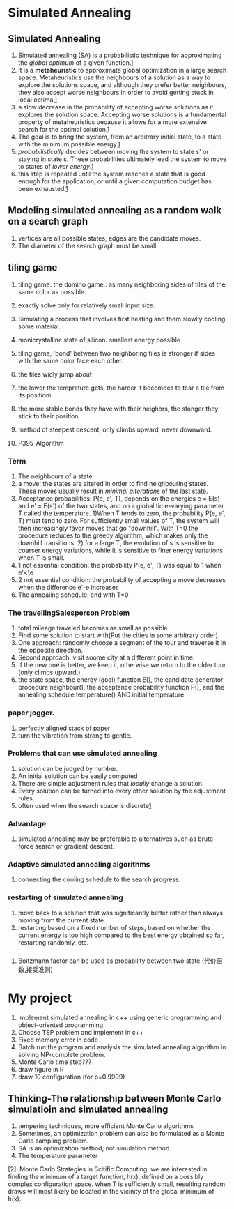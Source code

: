 # Simulated Annealing


## Simulated Annealing
1. Simulated annealing (SA) is a probabilistic technique for approximating the _global optimum_ of a given function.[1]
2. it is a __metaheuristic__ to approximate global optimization in a large search space. Metaheuristics use the neighbours of a solution as a way to explore the solutions space, and although they prefer better neighbours, they also accept worse neighbours in order to avoid getting stuck in local optima.[1]
3. a slow decrease in the probability of accepting worse solutions as it explores the solution space. Accepting worse solutions is a fundamental property of metaheuristics because it allows for a more extensive search for the optimal solution.[1]
4. The goal is to bring the system, from an arbitrary initial state, to a state with the minimum possible energy.[1]
5. _probabilistically_ decides between moving the system to state s' or staying in state s. These probabilities ultimately lead the system to move to states of _lower energy_.[1]
6. this step is repeated until the system reaches a state that is good enough for the application, or until a given computation budget has been exhausted.[1]

## Modeling simulated annealing as a random walk on a search graph
1. vertices are all possible states, edges are the candidate moves.
2. The diameter of the search graph must be small.

## tiling game
1. tiling game. the domino game.: as many neighboring sides of tiles of the same color as possible.
2. exactly solve only for relatively small input size.
3. Simulating a process that involves first heating and them slowliy cooling some material.
4. monicrystalline state of silicon. smallest energy possible
4. tiling game, 'bond' between two neighboring tiles is stronger if sides with the same color face each other.

1. the tiles widly jump about
2. the lower the temprature gets, the harder it becomdes to tear a tile from its positioni
3. the more stable bonds they have with their neighors, the stonger they stick to their position.

1. method of steepest descent, only climbs upward, never downward.
2. P395-Algorithm

### Term
1. The neighbours of a state
2. a move: the states are altered in order to find neighbouring states. These moves usually result in _minimal alterations_ of the last state.
3. Acceptance probabilities: P(e, e', T),  depends on the energies e = E(s) and e' = E(s') of the two states, and on a global time-varying parameter T called the temperature. 1)When T tends to zero, the probability P(e, e', T) must tend to zero. For sufficiently small values of T, the system will then increasingly favor moves that go "downhill". With T=0 the procedure reduces to the greedy algorithm, which makes only the downhill transitions. 2) for a large T, the evolution of s is sensitive to coarser energy variations, while it is sensitive to finer energy variations when T is small.
4. 1 not essential condition: the probability P(e, e', T) was equal to 1 when e'<\e
5. 2 not essential condition: the probability of accepting a move decreases when the difference e'-e increases
6. The annealing schedule:  end with T=0

### The travellingSalesperson Problem
1. total mileage traveled becomes as small as possible
2. Find some solution to start with(Put the cities in some arbitrary order).
3. One approach: randomly choose a segment of the tour and traverse it in the opposite direction.
4. Second approach: visit soome city at a different point in time.
5. If the new one is better, we keep it, otherwise we return to the older tour.(only climbs upward.)
6. the state space, the energy (goal) function E(), the candidate generator procedure neighbour(), the acceptance probability function P(), and the annealing schedule temperature() AND initial temperature.

### paper jogger.
1. perfectly aligned stack of paper
2. turn the vibration from strong to gentle.

### Problems that can use simulated annealing
1. solution can be judged by number.
2. An initial solution can be easily computed
3. There are simple adjustment rules that _locally_ change a solution.
4. Every solution can be turned into every other solution by the adjustment rules.
5. often used when the search space is discrete[1]

### Advantage
1. simulated annealing may be preferable to alternatives such as brute-force search or gradient descent.

### Adaptive simulated annealing algorithms
1. connecting the cooling schedule to the search progress.

### restarting of simulated annealing
1. move back to a solution that was significantly better rather than always moving from the current state.
2. restarting based on a fixed number of steps, based on whether the current energy is too high compared to the best energy obtained so far, restarting randomly, etc.

### 
1. Boltzmann factor can be used as probability between two state.(代价函数,接受准则)


# My project
1. Implement simulated annealing in c++ using generic programming and object-oriented programming
2. Choose TSP problem and implement in c++
3. Fixed memory error in code
4. Batch run the program and analysis the simulated annealing algorithm in solving NP-complete problem.
5. Monte Carlo time step??? 
6. draw figure in R
7. draw 10 configuration (for p=0.9999)

## Thinking-The relationship between Monte Carlo simulatioin and simulated annealing
1. tempering techniques, more efficient Monte Carlo algorithms
2. Sometimes, an optimization problem can also be formulated as a Monte Carlo sampling problem.
3. SA is an optimization method, not simulation method.
4. The temperature parameter

[1]: https://en.wikipedia.org/wiki/Simulated_annealing
[2]: Monte Carlo Strategies in Scitific Computing. we are interested in finding the minimum of a target function, h(x), defined on a possibly complex configuration space. when T is sufficiently small, resulting random draws will most likely be located in the vicinity of the global minimum of h(x).


